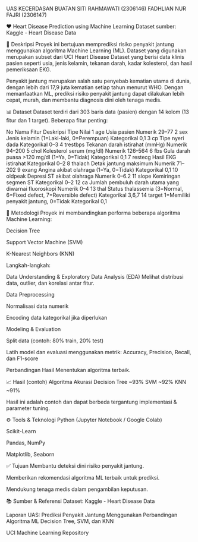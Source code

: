 UAS KECERDASAN BUATAN
SITI RAHMAWATI (2306146)
FADHLIAN NUR FAJRI (2306147)

❤️ Heart Disease Prediction using Machine Learning
Dataset sumber: Kaggle - Heart Disease Data

📄 Deskripsi
Proyek ini bertujuan memprediksi risiko penyakit jantung menggunakan algoritma Machine Learning (ML). Dataset yang digunakan merupakan subset dari UCI Heart Disease Dataset yang berisi data klinis pasien seperti usia, jenis kelamin, tekanan darah, kadar kolesterol, dan hasil pemeriksaan EKG.

Penyakit jantung merupakan salah satu penyebab kematian utama di dunia, dengan lebih dari 17,9 juta kematian setiap tahun menurut WHO. Dengan memanfaatkan ML, prediksi risiko penyakit jantung dapat dilakukan lebih cepat, murah, dan membantu diagnosis dini oleh tenaga medis.

📊 Dataset
Dataset terdiri dari 303 baris data (pasien) dengan 14 kolom (13 fitur dan 1 target).
Beberapa fitur penting:

No	Nama Fitur	Deskripsi	Tipe	Nilai
1	age	Usia pasien	Numerik	29–77
2	sex	Jenis kelamin (1=Laki-laki, 0=Perempuan)	Kategorikal	0,1
3	cp	Tipe nyeri dada	Kategorikal	0–3
4	trestbps	Tekanan darah istirahat (mmHg)	Numerik	94–200
5	chol	Kolesterol serum (mg/dl)	Numerik	126–564
6	fbs	Gula darah puasa >120 mg/dl (1=Ya, 0=Tidak)	Kategorikal	0,1
7	restecg	Hasil EKG istirahat	Kategorikal	0–2
8	thalach	Detak jantung maksimum	Numerik	71–202
9	exang	Angina akibat olahraga (1=Ya, 0=Tidak)	Kategorikal	0,1
10	oldpeak	Depresi ST akibat olahraga	Numerik	0–6.2
11	slope	Kemiringan segmen ST	Kategorikal	0–2
12	ca	Jumlah pembuluh darah utama yang diwarnai fluoroskopi	Numerik	0–4
13	thal	Status thalassemia (3=Normal, 6=Fixed defect, 7=Reversible defect)	Kategorikal	3,6,7
14	target	1=Memiliki penyakit jantung, 0=Tidak	Kategorikal	0,1

🧠 Metodologi
Proyek ini membandingkan performa beberapa algoritma Machine Learning:

Decision Tree

Support Vector Machine (SVM)

K-Nearest Neighbors (KNN)

Langkah-langkah:

Data Understanding & Exploratory Data Analysis (EDA)
Melihat distribusi data, outlier, dan korelasi antar fitur.

Data Preprocessing

Normalisasi data numerik

Encoding data kategorikal jika diperlukan

Modeling & Evaluation

Split data (contoh: 80% train, 20% test)

Latih model dan evaluasi menggunakan metrik: Accuracy, Precision, Recall, dan F1-score

Perbandingan Hasil
Menentukan algoritma terbaik.

📈 Hasil (contoh)
Algoritma	Akurasi
Decision Tree	~93%
SVM	~92%
KNN	~91%

Hasil ini adalah contoh dan dapat berbeda tergantung implementasi & parameter tuning.

⚙️ Tools & Teknologi
Python (Jupyter Notebook / Google Colab)

Scikit-Learn

Pandas, NumPy

Matplotlib, Seaborn

✅ Tujuan
Membantu deteksi dini risiko penyakit jantung.

Memberikan rekomendasi algoritma ML terbaik untuk prediksi.

Mendukung tenaga medis dalam pengambilan keputusan.

📚 Sumber & Referensi
Dataset: Kaggle - Heart Disease Data

Laporan UAS: Prediksi Penyakit Jantung Menggunakan Perbandingan Algoritma ML Decision Tree, SVM, dan KNN

UCI Machine Learning Repository
